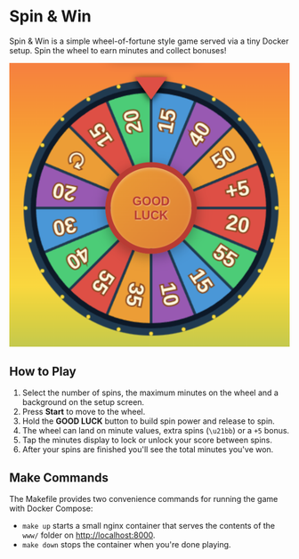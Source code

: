 # Spin & Win

Spin & Win is a simple wheel-of-fortune style game served via a tiny Docker setup. Spin the wheel to earn minutes and collect bonuses!

![Spin & Win](www/spin-and-win.png)

## How to Play

1. Select the number of spins, the maximum minutes on the wheel and a background on the setup screen.
2. Press **Start** to move to the wheel.
3. Hold the **GOOD LUCK** button to build spin power and release to spin.
4. The wheel can land on minute values, extra spins (`\u21bb`) or a `+5` bonus.
5. Tap the minutes display to lock or unlock your score between spins.
6. After your spins are finished you'll see the total minutes you've won.

## Make Commands

The Makefile provides two convenience commands for running the game with Docker Compose:

- `make up` starts a small nginx container that serves the contents of the `www/` folder on [http://localhost:8000](http://localhost:8000).
- `make down` stops the container when you're done playing.

